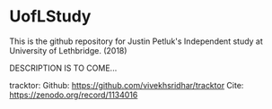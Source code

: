 # UofLStudy
This is the github repository for Justin Petluk's Independent study at University of Lethbridge. (2018)

DESCRIPTION IS TO COME...

tracktor:
Github: https://github.com/vivekhsridhar/tracktor
Cite: https://zenodo.org/record/1134016
